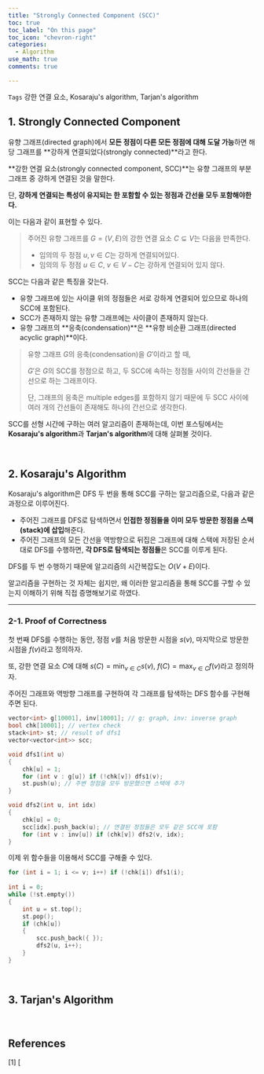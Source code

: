 ```yaml
---
title: "Strongly Connected Component (SCC)"
toc: true
toc_label: "On this page"
toc_icon: "chevron-right"
categories:
  - Algorithm
use_math: true
comments: true

---
```


`Tags` 강한 연결 요소, Kosaraju's algorithm, Tarjan's algorithm

## 1. Strongly Connected Component

유향 그래프(directed graph)에서 **모든 정점이 다른 모든 정점에 대해 도달 가능**하면 해당 그래프를 **강하게 연결되었다(strongly connected)**라고 한다.

**강한 연결 요소(strongly connected component, SCC)**는 유향 그래프의 부분 그래프 중 강하게 연결된 것을 말한다.

단, **강하게 연결되는 특성이 유지되는 한 포함할 수 있는 정점과 간선을 모두 포함해야한다.**

이는 다음과 같이 표현할 수 있다.

> 주어진 유향 그래프를 $G = (V, E)$의 강한 연결 요소 $C \subseteq V$는 다음을 만족한다.
> 
> - 임의의 두 정점 $u, v \in C$는 강하게 연결되어있다.
> - 임의의 두 정점 $u \in C$, $v \in V - C$는 강하게 연결되어 있지 않다.

SCC는 다음과 같은 특징을 갖는다.

- 유향 그래프에 있는 사이클 위의 정점들은 서로 강하게 연결되어 있으므로 하나의 SCC에 포함된다.
- SCC가 존재하지 않는 유향 그래프에는 사이클이 존재하지 않는다.
- 유향 그래프의 **응축(condensation)**은 **유향 비순환 그래프(directed acyclic graph)**이다.

> 유향 그래프 $G$의 응축(condensation)을 $G'$이라고 할 때,
> 
> $G'$은 $G$의 SCC를 정점으로 하고, 두 SCC에 속하는 정점들 사이의 간선들을 간선으로 하는 그래프이다.
> 
> 단, 그래프의 응축은 multiple edges를 포함하지 않기 때문에 두 SCC 사이에 여러 개의 간선들이 존재해도 하나의 간선으로 생각한다.

SCC를 선형 시간에 구하는 여러 알고리즘이 존재하는데, 이번 포스팅에서는 **Kosaraju's algorithm**과 **Tarjan's algorithm**에 대해 살펴볼 것이다.

<br/>

## 2. Kosaraju's Algorithm

Kosaraju's algorithm은 DFS 두 번을 통해 SCC를 구하는 알고리즘으로, 다음과 같은 과정으로 이루어진다.

- 주어진 그래프를 DFS로 탐색하면서 **인접한 정점들을 이미 모두 방문한 정점을 스택(stack)에 삽입**해준다.
- 주어진 그래프의 모든 간선을 역방향으로 뒤집은 그래프에 대해 스택에 저장된 순서대로 DFS를 수행하면, **각 DFS로 탐색되는 정점들**은 SCC를 이루게 된다.

DFS를 두 번 수행하기 때문에 알고리즘의 시간복잡도는 $O(V + E)$이다.

알고리즘을 구현하는 것 자체는 쉽지만, 왜 이러한 알고리즘을 통해 SCC를 구할 수 있는지 이해하기 위해 직접 증명해보기로 하였다.

---

### 2-1. Proof of Correctness

첫 번째 DFS를 수행하는 동안, 정점 $v$를 처음 방문한 시점을 $s(v)$, 마지막으로 방문한 시점을 $f(v)$라고 정의하자.

또, 강한 연결 요소 $C$에 대해 $s(C) = \min_{v \in C} s(v)$, $f(C) = \max_{v \in C} f(v)$라고 정의하자.

주어진 그래프와 역방향 그래프를 구현하여 각 그래프를 탐색하는 DFS 함수를 구현해주면 된다.

```cpp
vector<int> g[10001], inv[10001]; // g: graph, inv: inverse graph
bool chk[10001]; // vertex check
stack<int> st; // result of dfs1
vector<vector<int>> scc;

void dfs1(int u)
{
    chk[u] = 1;
    for (int v : g[u]) if (!chk[v]) dfs1(v);
    st.push(u); // 주변 정점을 모두 방문했으면 스택에 추가
}

void dfs2(int u, int idx)
{
    chk[u] = 0;
    scc[idx].push_back(u); // 연결된 정점들은 모두 같은 SCC에 포함
    for (int v : inv[u]) if (chk[v]) dfs2(v, idx);
}
```

이제 위 함수들을 이용해서 SCC를 구해줄 수 있다.

```cpp
for (int i = 1; i <= v; i++) if (!chk[i]) dfs1(i);
    
int i = 0;
while (!st.empty())
{
    int u = st.top();
    st.pop();
    if (chk[u])
    {
        scc.push_back({ });
        dfs2(u, i++);
    }
}
```

<br/>

## 3. Tarjan's Algorithm

<br/>

## References

[1] [
